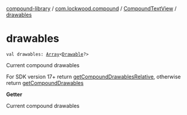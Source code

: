 [compound-library](../../index.md) / [com.lockwood.compound](../index.md) / [CompoundTextView](index.md) / [drawables](./drawables.md)

# drawables

`val drawables: `[`Array`](https://kotlinlang.org/api/latest/jvm/stdlib/kotlin/-array/index.html)`<`[`Drawable`](https://developer.android.com/reference/android/graphics/drawable/Drawable.html)`?>`

Current compound drawables

For SDK version 17+ return [getCompoundDrawablesRelative](#),
otherwise return [getCompoundDrawables](#)

**Getter**

Current compound drawables

